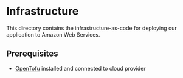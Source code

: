 # Infrastructure

This directory contains the infrastructure-as-code for deploying our application to Amazon Web Services.

## Prerequisites

- [OpenTofu](https://opentofu.org/docs/intro/install/) installed and connected to cloud provider
